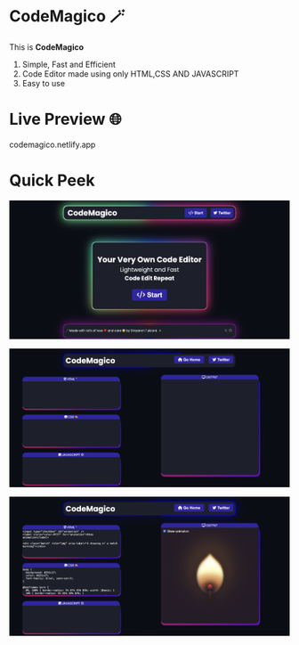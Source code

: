 # CodeMagico 🪄
This is **CodeMagico**

1. Simple, Fast and Efficient
2. Code Editor made using only HTML,CSS AND JAVASCRIPT
3. Easy to use

# Live Preview 🌐

codemagico.netlify.app

# Quick Peek
![alt text](codemagico7.jpg)

![alt text](second.jpg)

![alt text](third.jpg)